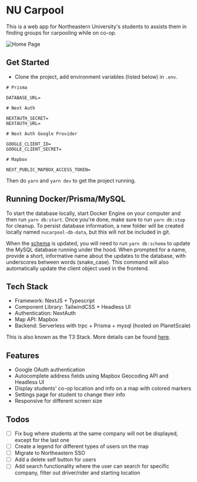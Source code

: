 # NU Carpool

This is a web app for Northeastern University's students to assists them in finding groups for carpooling while on co-op.

![Home Page](./public/home.png "Home Page")

## Get Started

- Clone the project, add environment variables (listed below) in `.env`.

```env
# Prisma

DATABASE_URL=

# Next Auth

NEXTAUTH_SECRET=
NEXTAUTH_URL=

# Next Auth Google Provider

GOOGLE_CLIENT_ID=
GOOGLE_CLIENT_SECRET=

# Mapbox

NEXT_PUBLIC_MAPBOX_ACCESS_TOKEN=
```

Then do `yarn` and `yarn dev` to get the project running.

## Running Docker/Prisma/MySQL

To start the database locally, start Docker Engine on your computer and then run `yarn db:start`. Once you're done, make sure to run `yarn db:stop` for cleanup. To persist database information, a new folder will be created locally named `nucarpool-db-data`, but this will not be included in git. 

When the [schema](./prisma/schema.prisma) is updated, you will need to run `yarn db:schema` to update the MySQL database running under the hood. When prompted for a name, provide a short, informative name about the updates to the database, with underscores between words (snake_case). This command will also automatically update the client object used in the frontend.

## Tech Stack

- Framework: NextJS + Typescript
- Component Library: TailwindCSS + Headless UI
- Authentication: NextAuth
- Map API: Mapbox
- Backend: Serverless with trpc + Prisma + mysql (hosted on PlanetScale)

This is also known as the T3 Stack. More details can be found [here](https://init.tips).

## Features

- Google OAuth authentication
- Autocomplete address fields using Mapbox Geocoding API and Headless UI
- Display students' co-op location and info on a map with colored markers
- Settings page for student to change their info
- Responsive for different screen size

## Todos

- [ ] Fix bug where students at the same company will not be displayed, except for the last one
- [ ] Create a legend for different types of users on the map
- [ ] Migrate to Northeastern SSO
- [ ] Add a delete self button for users
- [ ] Add search functionality where the user can search for specific company, filter out driver/rider and starting location
